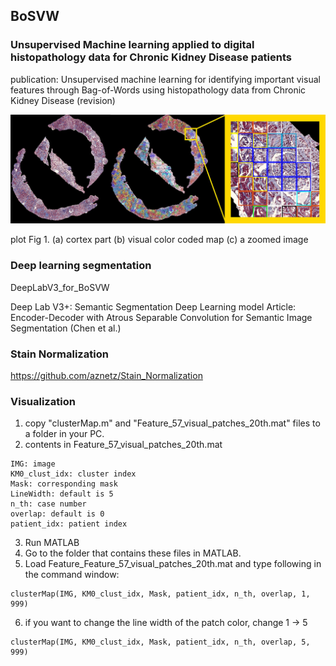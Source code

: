 ## BoSVW
### Unsupervised Machine learning applied to digital histopathology data for Chronic Kidney Disease patients

publication: Unsupervised machine learning for identifying important visual features through Bag-of-Words using histopathology data from Chronic Kidney Disease (revision)

![plot](./sys/img/visualization_01.jpg)

plot Fig 1. (a) cortex part (b) visual color coded map (c) a zoomed image

### Deep learning segmentation
DeepLabV3_for_BoSVW

Deep Lab V3+: Semantic Segmentation Deep Learning model
Article: Encoder-Decoder with Atrous Separable Convolution for Semantic Image Segmentation (Chen et al.)

### Stain Normalization
https://github.com/aznetz/Stain_Normalization

### Visualization
1. copy "clusterMap.m" and "Feature_57_visual_patches_20th.mat" files to a folder in your PC.
2. contents in Feature_57_visual_patches_20th.mat
```
IMG: image
KM0_clust_idx: cluster index
Mask: corresponding mask
LineWidth: default is 5
n_th: case number
overlap: default is 0
patient_idx: patient index
```
3. Run MATLAB
4. Go to the folder that contains these files in MATLAB.
5. Load Feature_Feature_57_visual_patches_20th.mat and type following in the command window:
```
clusterMap(IMG, KM0_clust_idx, Mask, patient_idx, n_th, overlap, 1, 999)
```

6. if you want to change the line width of the patch color, change 1 -> 5
```
clusterMap(IMG, KM0_clust_idx, Mask, patient_idx, n_th, overlap, 5, 999)
```
